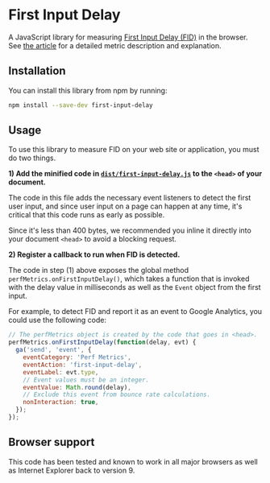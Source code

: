 # First Input Delay

A JavaScript library for measuring [First Input Delay (FID)](https://developers.google.com/web/updates/2018/05/first-input-delay) in the browser. See [the article](https://developers.google.com/web/updates/2018/05/first-input-delay) for a detailed metric description and explanation.

## Installation

You can install this library from npm by running:

```sh
npm install --save-dev first-input-delay
```

## Usage

To use this library to measure FID on your web site or application, you must do two things.

**1) Add the minified code in [`dist/first-input-delay.js`](dist/first-input-delay.min.js) to the `<head>` of your document.**

The code in this file adds the necessary event listeners to detect the first user input, and since user input on a page can happen at any time, it's critical that this code runs as early as possible.

Since it's less than 400 bytes, we recommended you inline it directly into your document `<head>` to avoid a blocking request.

**2) Register a callback to run when FID is detected.**

The code in step (1) above exposes the global method `perfMetrics.onFirstInputDelay()`, which takes a function that is invoked with the delay value in milliseconds as well as the `Event` object from the first input.

For example, to detect FID and report it as an event to Google Analytics, you could use the following code:

```js
// The perfMetrics object is created by the code that goes in <head>.
perfMetrics.onFirstInputDelay(function(delay, evt) {
  ga('send', 'event', {
    eventCategory: 'Perf Metrics',
    eventAction: 'first-input-delay',
    eventLabel: evt.type,
    // Event values must be an integer.
    eventValue: Math.round(delay),
    // Exclude this event from bounce rate calculations.
    nonInteraction: true,
  });
});
```

## Browser support

This code has been tested and known to work in all major browsers as well as Internet Explorer back to version 9.
